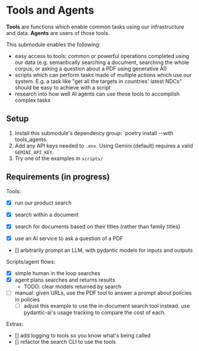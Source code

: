 # Tools and Agents

**Tools** are functions which enable common tasks using our infrastructure and data. **Agents** are users of those tools.

This submodule enables the following:

* easy access to tools: common or powerful operations completed using our data (e.g. semantically searching a document, searching the whole corpus, or asking a question about a PDF using generative AI)
* scripts which can perform tasks made of multiple actions which use our system. E.g. a task like "get all the targets in countries' latest NDCs" should be easy to achieve with a script
* research into how well AI agents can use these tools to accomplish complex tasks

## Setup

1. Install this submodule's dependency group: `poetry install --with tools_agents.
2. Add any API keys needed to `.env`.  Using Gemini (default) requires a valid `GEMINI_API_KEY`.
3. Try one of the examples in `scripts/`

## Requirements (in progress)

Tools:

* [x] run our product search
* [x] search within a document
* [x] search for documents based on their titles (rather than family titles)

* [x] use an AI service to ask a question of a PDF
* [] arbitrarily prompt an LLM, with pydantic models for inputs and outputs

Scripts/agent flows:

* [x] simple human in the loop searches
* [x] agent plans searches and returns results
  * TODO: clear models returned by search
* [ ] manual: given URLs, use the PDF tool to answer a prompt about policies in policies
  * [ ] adjust this example to use the in-document search tool instead. use pydantic-ai's usage tracking to compare the cost of each.

Extras:

* [] add logging to tools so you know what's being called
* [] refactor the search CLI to use the tools
